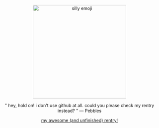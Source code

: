 <p align="center">
  <img src="https://files.catbox.moe/1ypmmk.gif" alt="silly emoji" width="300">
</p>
<p align="center">
  " hey, hold on! i don't use github at all. could you please check my rentry instead? "
  — Pebbles
</p>
<p align="center">
  <a href="https://rentry.co/plasticpebbles">my awesome (and unfinished) rentry!</a>
</p>



